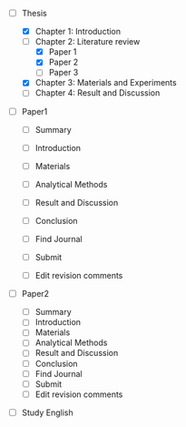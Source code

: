 - [ ] Thesis

  - [x] Chapter 1: Introduction
  - [ ] Chapter 2: Literature review
    - [x] Paper 1
    - [x] Paper 2
    - [ ] Paper 3
    
  - [x] Chapter 3: Materials and Experiments
  - [ ] Chapter 4: Result and Discussion
  
- [ ] Paper1

  - [ ] Summary
  - [ ] Introduction
  - [ ] Materials
  - [ ] Analytical Methods
  - [ ] Result and Discussion
  - [ ] Conclusion
  - [ ] Find Journal
  - [ ] Submit
  - [ ] Edit revision comments


- [ ] Paper2
  - [ ] Summary
  - [ ] Introduction
  - [ ] Materials
  - [ ] Analytical Methods
  - [ ] Result and Discussion
  - [ ] Conclusion
  - [ ] Find Journal
  - [ ] Submit
  - [ ] Edit revision comments

- [ ] Study English
  
